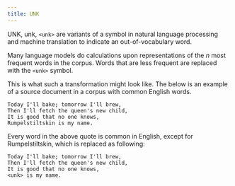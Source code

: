 ```yaml
---
title: UNK
---
```

UNK, unk, `<unk>` are variants of a symbol in natural language processing
and machine translation to indicate an out-of-vocabulary word.

Many language models do calculations upon representations of
the $n$ most frequent words in the corpus. Words that are less
frequent are replaced with the `<unk>` symbol.

This is what such a transformation might look like. The below
is an example of a source document in a corpus with
common English words.

```
Today I'll bake; tomorrow I'll brew, 
Then I'll fetch the queen's new child, 
It is good that no one knows, 
Rumpelstiltskin is my name.
```

Every word in the above quote is common in English, except for
Rumpelstiltskin, which is replaced as following:
```
Today I'll bake; tomorrow I'll brew, 
Then I'll fetch the queen's new child, 
It is good that no one knows, 
<unk> is my name.
```